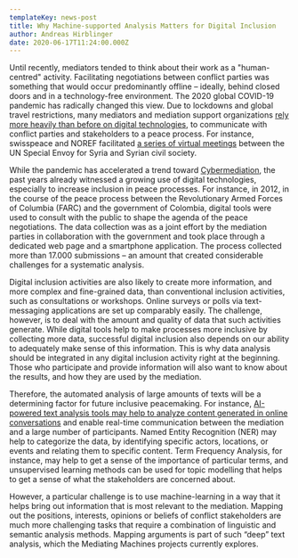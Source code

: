 ```yaml
---
templateKey: news-post
title: Why Machine-supported Analysis Matters for Digital Inclusion
author: Andreas Hirblinger
date: 2020-06-17T11:24:00.000Z
---
```


Until recently, mediators tended to think about their work as a "human-centred" activity. Facilitating negotiations between conflict parties was something that would occur predominantly offline – ideally, behind closed doors and in a technology-free environment. The 2020 global COVID-19 pandemic has radically changed this view. Due to lockdowns and global travel restrictions, many mediators and mediation support organizations [rely more heavily than before on digital technologies](https://www.pscp.tv/w/1ynJOpaqNzQxR), to communicate with conflict parties and stakeholders to a peace process. For instance, swisspeace and NOREF  facilitated [a series of virtual meetings](https://noref.no/About-NOREF/News/UN-Syria-Envoy-continues-to-engage-Syrian-civil-society) between the UN Special Envoy for Syria and Syrian civil society.

While the pandemic has accelerated a trend toward [Cybermediation](https://twitter.com/CyberMediat_net), the past years already witnessed a growing use of digital technologies, especially to increase inclusion in peace processes. For instance, in 2012, in the course of the peace process between the Revolutionary Armed Forces of Columbia (FARC) and the government of Colombia, digital tools were used to consult with the public to shape the agenda of the peace negotiations. The data collection was as a joint effort by the mediation parties in collaboration with the government and took place through a dedicated web page and a smartphone application. The process collected more than 17.000 submissions – an amount that created considerable challenges for a systematic analysis.  

Digital inclusion activities are also likely to create more information, and more complex and fine-grained data, than conventional inclusion activities, such as consultations or workshops. Online surveys or polls via text-messaging applications are set up comparably easily. The challenge, however, is to deal with the amount and quality of data that such activities generate. While digital tools help to make processes more inclusive by collecting more data, successful digital inclusion also depends on our ability to adequately make sense of this information. This is why data analysis should be integrated in any digital inclusion activity right at the beginning. Those who participate and provide information will also want to know about the results, and how they are used by the mediation. 

Therefore, the automated analysis of large amounts of texts will be a determining factor for future inclusive peacemaking. For instance, [AI-powered text analysis tools may help to analyze content generated in online conversations](https://thenextweb.com/neural/2020/02/21/un-will-use-ai-to-learn-what-people-want-from-peace-deals/) and enable real-time communication between the mediation and a large number of participants. Named Entity Recognition (NER) may help to categorize the data, by identifying specific actors, locations, or events and relating them to specific content. Term Frequency Analysis, for instance, may help to get a sense of the importance of particular terms, and unsupervised learning methods can be used for topic modelling that helps to get a sense of what the stakeholders are concerned about. 

However, a particular challenge is to use machine-learning in a way that it helps bring out information that is most relevant to the mediation. Mapping out the positions, interests, opinions or beliefs of conflict stakeholders are much more challenging tasks that require a combination of linguistic and semantic analysis methods. Mapping arguments is part of such “deep” text analysis, which the Mediating Machines projects currently explores.